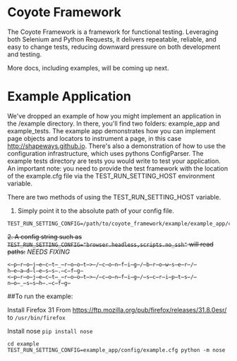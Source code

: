 # Coyote Framework

The Coyote Framework is a framework for functional testing.  Leveraging both Selenium and Python Requests,
it delivers repeatable, reliable, and easy to change tests, reducing downward pressure on both development and
testing.

More docs, including examples, will be coming up next.

# Example Application

We've dropped an example of how you might implement an application in the /example directory.  In there, you'll
find two folders: example_app and example_tests.  The example app demonstrates how you can implement page objects
and locators to instrument a page, in this case http://shapeways.github.io.  There's also a demonstration of how
to use the configuration infrastructure, which uses pythons ConfigParser.  The example tests directory are tests
you would write to test your application.  An important note: you need to provide the test framework with the 
location of the example.cfg file via the TEST_RUN_SETTING_HOST environment variable.  

There are two methods of using the TEST_RUN_SETTING_HOST variable.

1. Simply point it to the absolute path of your config file.
```
TEST_RUN_SETTING_CONFIG=/path/to/coyote_framework/example/example_app/config/example.cfg
```
~~2. A config string such as `TEST_RUN_SETTING_CONFIG="browser.headless,scripts.no_ssh"` will read paths:~~ *NEEDS FIXING*
```
<̶p̶r̶o̶j̶e̶c̶t̶_̶r̶o̶o̶t̶>̶/̶c̶o̶n̶f̶i̶g̶/̶b̶r̶o̶w̶s̶e̶r̶/̶h̶e̶a̶d̶l̶e̶s̶s̶.̶c̶f̶g̶
<̶p̶r̶o̶j̶e̶c̶t̶_̶r̶o̶o̶t̶>̶/̶c̶o̶n̶f̶i̶g̶/̶s̶c̶r̶i̶p̶t̶s̶/̶n̶o̶_̶s̶s̶h̶.̶c̶f̶g̶
```

##To run the example:

Install Firefox 31 From https://ftp.mozilla.org/pub/firefox/releases/31.8.0esr/ to `/usr/bin/firefox`

Install nose `pip install nose`

```
cd example
TEST_RUN_SETTING_CONFIG=example_app/config/example.cfg python -m nose
```
